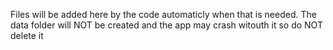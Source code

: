Files will be added here by the code automaticly when that is needed. The data folder will NOT be created and the app may crash witouth it so do NOT delete it